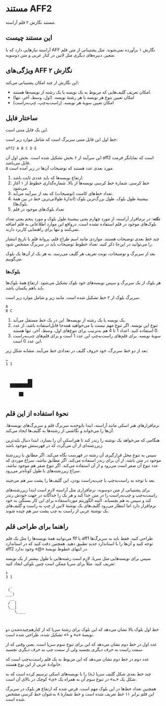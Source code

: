 # مستند AFF2
مستند نگارش ۲ قلم آراسته.

## این مستند چیست
آراسته نیازهایی دارد که با AFF نگارش ۱ برآورده نمی‌شوند. مثل پشتیبانی از متن قلم متغیر، دبیره‌های دیگری مثل لاتین در کنار عربی و متن دوسویه.


## ویژگی‌های AFF نگارش ۲
این نگارش از چند امکان پشتیبانی می‌کند:
- امکان تعریف گلیف‌هایی که مربوط به یک نویسه یا یک رشته از نویسه‌ها هستند.
- امکان تعیین تنوع هر نویسه یا هر رشتهٔ نویسه. (اول، وسط، آخر، تنها)
- امکان تعیین سویهٔ هر نویسه. (راست‌به‌چپ، چپ‌به‌راست)

## ساختار فایل
این یک فایل متنی است.

خط اول این فایل متنی سربرگ است که شامل موارد زیر است:


```
aff2 A B C D E
```

این سرآیند از ۶ بخش تشکیل شده است. بخش اول آن aff2 است که نمایانگر فرمت فایل می‌باشد.  
۵ مورد بعدی عدد هستند که توضیحات آن‌ها در زیر آمده است.
1. ارتفاع نویسه‌ها که باید عددی ثابت باشد.
2. خط کرسی. شمارهٔ خط کرسی نویسه‌ها از بالا. شماره‌گذاری خطوط از ۱ آغاز می‌شود.
3. تعداد خط‌های کامنت (توضیحات) که بعد از سرآیند می‌آید.
4. بیشینهٔ طول بلوک. طول بزرگ‌ترین بلوک (اندازهٔ طولانی‌ترین خط در بین همهٔ بلوک‌ها).
5. تعداد بلوک‌های موجود در قلم

**نکته**: در نرم‌افزار آراسته، از مورد چهارم یعنی بیشینهٔ طول بلوک و مورد پنجم یعنی تعداد بلوک‌های موجود در قلم استفاده نشده است. درواقع این موارد اطلاعاتی به قلم اضافه نمی‌کنند و تنها برای راهنمایی کاربرد دارند.



چند خط بعدی توضیحات هستند. مواردی مانند اسم طراح قلم، پروانهٔ قلم یا تاریخ انتشار را می‌توانید در این‌جا ذکر کنید. تعداد خطوط توضیحات باید در سربرگ مشخص شود.

بعد از سربرگ و توضیحات، نوبت تعریف هر گلیف می‌رسد. به هر یک از آن‌ها یک بلوک می‌گوییم.


### بلوک‌ها

هر بلوک از یک سربرگ و سپس نویسه‌های خود بلوک تشکیل می‌شود. ارتفاع همهٔ بلوک‌ها باید باهم یکسان باشد.

سربرگ بلوک از ۲ خط تشکیل شده است. مانند زیر و شامل موارد زیر است.
```
A
B C
```

1. یک نویسه یا یک رشته از نویسه‌ها. این در یک خط مستقل می‌آید.
2. تنوع این نویسه. اگر تنوع مهم نیست یا می‌خواهید همه‌جا قابل‌استفاده باشد، از عدد 0 استفاده کنید. اعداد 1 تا 4 هم به‌ترتیب برای تنوع‌های اول، وسط، آخر، تنها هستند.
3. سویهٔ نویسه. برای قلم‌های راست‌به‌چپ این عدد 1 است و برای قلم‌های چپ‌به‌راست این عدد 0 است. 

بعد از دو خط سربرگ، خود حروف گلیف در تعدادی خط می‌آیند. مشابه شکل زیر:

```
ب
1 1
            
            
            
          ██
  ██████████
            
      ██    
            
```

## نحوهٔ استفاده از این قلم
نرم‌افزارهای هنر اسکی مانند آراسته، ابتدا باتوجه‌به سربرگ قلم و سربرگ‌های نویسه‌ها، آن‌ها را می‌خواند و نگاشتی از رشته‌ها به گلیف‌ها ایجاد می‌کند.

هنگامی که می‌خواهد یک نوشته را رندر کند تا هنراسکی آن را بسازد، ابتدا دنبال بلندترین زیررشته‌ای از آن می‌گردد که در فهرستش موجود باشد.

سپس به تنوع محل قرارگیری آن رشته در فهرست نگاه می‌کند. اگر مطابق با زیررشتهٔ موجود در متن باشد، از آن برای رندر استفاده می‌کند. اگر مطابق نباشد، سراغ موردی که عدد تنوع آن صفر است می‌رود و از آن استفاده می‌کند. اگر تنوع صفر هم موجود نباشد، سراغ زیررشته‌های با طول کوتاه‌تر می‌رود.

بعد با توجه به راست‌به‌چپ یا چپ‌به‌راست بودن، این گلیف‌ها را پشت سر هم می‌چیند.

برای پشتیبانی از متن دوسویه، نرم‌افزاری مثل آراسته لازم است ابتدا زیررشته‌های راست‌به‌چپ و چپ‌به‌راست را در متن جدا کند و هر یک را جداگانه در جهت خودش رندر کند و سپس به هم بچسباند. البته الگوریتم مورداستفاده برای این کار بستگی به خود نرم‌افزار دارد اما انتظار می‌رود گلیف‌های یک نوشتهٔ لاتین از چپ به راست و گلیف‌های یک نوشتهٔ عربی از راست به چپ پشت سر هم چیده شوند.

## راهنما برای طراحی قلم
می‌توانید همهٔ نویسه‌ها را مثل یک قلم flf یا aff1 طراحی کنید. فقط باید به سربرگ‌ها توجه کنید و آن‌ها را با استاندارد جدید تطبیق دهید. همچنین دقت کنید که در استاندارد aff2 در انتهای خطوط نویسهٔ «@» وجود ندارد.

سپس برای نویسه‌هایی مثل سریا، لازم است رشته‌هایی با طول بیشتر از یک نویسه تعریف کنید. مثلاً برای سریا ممکن است چنین بلوکی ایجاد کنید:

```
هٔ
3 1

  _
 (_
___)
  __
 /  |
 \__|
    \____



```

خط اول بلوک بالا نشان می‌دهد که این بلوک برای رشتهٔ سریا که از کنارهم‌چیده‌شدن دو نویسهٔ «ه» و «ٔ» تشکیل شده، طراحی شده است.

عدد اول در خط دوم نشان می‌دهد که این برای تنوع سوم سریا است. یعنی وقتی که از سمت راست به حرف دیگری بچسبد ولی از سمت چپ به حرف دیگری نچسبد.

عدد دوم در خط دوم نشان می‌دهد که این مربوط به یک قلم راست‌به‌چپ است که خانوادهٔ عربی از این نوع هستند.

چند خط بعدی شکل گلیف سریا (ـهٔ) را با نویسه‌های اسکی ترسیم کرده است که به شکل یک «ـه» در تنوع سوم آن به همراه یک «ی» کوچک در بالای آن است.

همچنین تعداد خط‌ها در این بلوک مهم است. فرض شده که ارتفاع هر بلوک در سربرگ این قلم برابر ۱۱ خط تعریف شده است و خط شمارهٔ ۸ به‌عنوان خط کرسی مشخص شده است. 